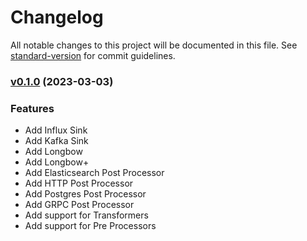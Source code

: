 # Changelog


All notable changes to this project will be documented in this file. See [standard-version](https://github.com/conventional-changelog/standard-version) for commit guidelines.

### [v0.1.0](https://github.com/goto/dagger/releases/tag/v0.1.0) (2023-03-03)

### Features

- Add Influx Sink
- Add Kafka Sink
- Add Longbow
- Add Longbow+
- Add Elasticsearch Post Processor
- Add HTTP Post Processor
- Add Postgres Post Processor
- Add GRPC Post Processor
- Add support for Transformers
- Add support for Pre Processors
